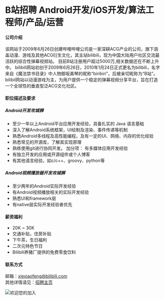 B站招聘 Android开发/iOS开发/算法工程师/产品/运营
==========

#### 公司介绍
该网站于2009年6月26日创建哔哩哔哩公司是一家深耕ACG产业的公司，旗下涵盖动漫、游戏及其他ACG衍生文化，其主站bilibili，现为中国大陆用户社区交流最活跃的综合性弹幕视频站。
目前B站注册用户超过5000万,相关数据还在不断上升中。
bilibili网站初创于2009年6月26日，2010年1月24日正式更名为bilibili，名字来自《魔法禁书目录》中人物御坂美琴的昵称“biribiri”，后被亲切昵称为“B站”。
bilibil网站以动漫游戏为主，为用户提供一个稳定的弹幕视频分享平台，旨在打造一个全球性的垂直型泛ACG文化社区。

#### 职位描述及要求

##### Android开发攻城狮
 - 至少一年以上Android平台应用开发经验，具备扎实的 Java 语言基础
 - 深入了解Android系统框架，UI绘制及渲染、事件传递等机制
 - 熟悉Android多线程及高性能编程，及有一定的UI、网络、内存的优化经验
 - 熟悉常见的开源库，了解其实现原理
 - 熟练使用git进行协同开发。 加分项： 有多媒体应用开发经验
 - 有独立开发的应用或开源组件或个人博客
 - 有其他语言经验，如c/c++、groovy、python等

##### Android视频播放器开发攻城狮
 - 至少两年的Android实际开发经验
 - 有Android视频播放相关的实际开发经验
 - 熟悉UI和framework层
 - 有native层实际开发经验者优先

#### 薪资福利
- 20K ~ 30K
- 交通补贴，住房补贴
- 下午茶，生日福利
- 二次元特色节日
- Bilibili养猪厂提供的免费零食饮料

#### 联系方式
邮箱：[xiexiaofeng@bilibili.com](mailto:xiexiaofeng@bilibili.com)  
其他详情请见：[招聘主页](http://www.bilibili.com/html/join-list.html)

![欢迎您的加入](http://i4.piimg.com/fe14309549173955.png)

